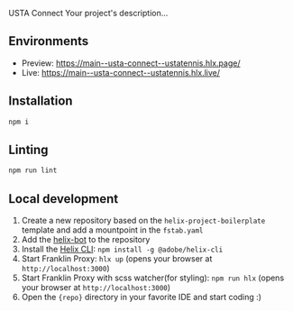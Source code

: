 USTA Connect
Your project's description...

## Environments

- Preview: https://main--usta-connect--ustatennis.hlx.page/
- Live: https://main--usta-connect--ustatennis.hlx.live/

## Installation

```sh
npm i
```

## Linting

```sh
npm run lint
```

## Local development

1. Create a new repository based on the `helix-project-boilerplate` template and add a mountpoint in the `fstab.yaml`
2. Add the [helix-bot](https://github.com/apps/helix-bot) to the repository
3. Install the [Helix CLI](https://github.com/adobe/helix-cli): `npm install -g @adobe/helix-cli`
4. Start Franklin Proxy: `hlx up` (opens your browser at `http://localhost:3000`)
5. Start Franklin Proxy with scss watcher(for styling): `npm run hlx` (opens your browser at `http://localhost:3000`)
6. Open the `{repo}` directory in your favorite IDE and start coding :)
